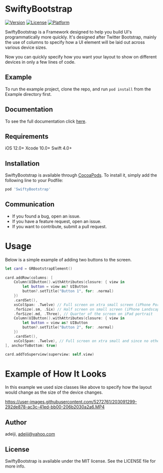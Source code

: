 # SwiftyBootstrap

[![Version](https://img.shields.io/cocoapods/v/SwiftyBootstrap.svg?style=flat)](https://cocoapods.org/pods/SwiftyBootstrap)
[![License](https://img.shields.io/cocoapods/l/SwiftyBootstrap.svg?style=flat)](https://cocoapods.org/pods/SwiftyBootstrap)
[![Platform](https://img.shields.io/cocoapods/p/SwiftyBootstrap.svg?style=flat)](https://cocoapods.org/pods/SwiftyBootstrap)

SwiftyBootstrap is a Framework designed to help you build UI's programmatically more quickly. It's designed after Twitter Bootstrap, mainly the use of columns to specify how a UI element will be laid out across various device sizes.  

Now you can quickly specify how you want your layout to show on different devices in only a few lines of code.

## Example

To run the example project, clone the repo, and run `pod install` from the Example directory first.

## Documentation

To see the full documentation click [here](https://swiftybootstrap.netlify.app/documentation/swiftybootstrap).

## Requirements
iOS 12.0+
Xcode 10.0+
Swift 4.0+

## Installation

SwiftyBootstrap is available through [CocoaPods](https://cocoapods.org). To install
it, simply add the following line to your Podfile:

```ruby
pod 'SwiftyBootstrap'
```

## Communication
- If you found a bug, open an issue.
- If you have a feature request, open an issue.
- If you want to contribute, submit a pull request.

# Usage

Below is a simple example of adding two buttons to the screen.

```swift
let card = GRBootstrapElement()
                
card.addRow(columns: [
    Column(UIButton().withAttributes(closure: { view in
        let button = view as? UIButton
        button?.setTitle("Button 1", for: .normal)
    })
    .cardSet(),
    xsColSpan: .Twelve) // Full screen on xtra small screen (iPhone Portrait, split screen smaller section)
    .forSize(.sm, .Six) // Half screen on small screen (iPhone Landscape, split screen half of screen)
    .forSize(.md, .Three), // Quarter of the screen on iPad portrait
    Column(UIButton().withAttributes(closure: { view in
        let button = view as? UIButton
        button?.setTitle("Button 2", for: .normal)
    })
    .cardSet(),
    xsColSpan: .Twelve), // Full screen on xtra small and since no other size classes are specified, full screen on all sizes
], anchorToBottom: true)

card.addToSuperview(superview: self.view)
```

# Example of How It Looks
In this example we used size classes like above to specify how the layout would change as the size of the device changes.

https://user-images.githubusercontent.com/5272761/203091299-292de878-ac3c-41ed-bb00-206b2030a2a6.MP4

## Author

adeiji, adeiji@yahoo.com

## License

SwiftyBootstrap is available under the MIT license. See the LICENSE file for more info.
